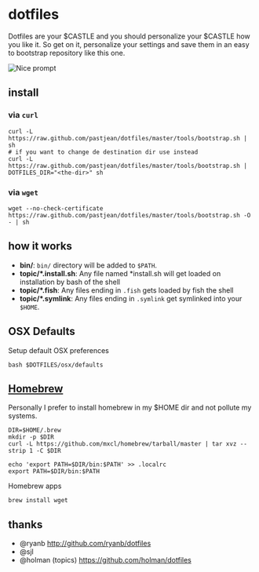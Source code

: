 dotfiles
========

Dotfiles are your $CASTLE and you should personalize your $CASTLE how you like it. So get on it, personalize your settings and save them in an easy to bootstrap repository like this one.

![Nice prompt](https://raw.github.com/pastjean/dotfiles/master/tools/ohmyzsh-capture.png)

install
-------

### via `curl`
    curl -L https://raw.github.com/pastjean/dotfiles/master/tools/bootstrap.sh | sh
    # if you want to change de destination dir use instead
    curl -L https://raw.github.com/pastjean/dotfiles/master/tools/bootstrap.sh | DOTFILES_DIR="<the-dir>" sh


### via `wget`
    wget --no-check-certificate https://raw.github.com/pastjean/dotfiles/master/tools/bootstrap.sh -O - | sh

how it works
------------


- **bin/**: `bin/` directory will be added to `$PATH`.
- **topic/\*.install.sh**: Any file named \*install.sh will get loaded on installation by bash
  of the shell
- **topic/\*.fish**: Any files ending in `.fish` gets loaded by fish the shell
- **topic/\*.symlink**: Any files ending in `.symlink` get symlinked into
  your `$HOME`. 


OSX Defaults
------------

Setup default OSX preferences

    bash $DOTFILES/osx/defaults

[Homebrew](http://mxcl.github.com/homebrew/)
--------------------------------------------

Personally I prefer to install homebrew in my $HOME dir and not pollute my systems.

    DIR=$HOME/.brew
    mkdir -p $DIR
    curl -L https://github.com/mxcl/homebrew/tarball/master | tar xvz --strip 1 -C $DIR

    echo 'export PATH=$DIR/bin:$PATH' >> .localrc
    export PATH=$DIR/bin:$PATH

Homebrew apps

    brew install wget


thanks
------
- @ryanb http://github.com/ryanb/dotfiles 
- @sjl
- @holman (topics) https://github.com/holman/dotfiles

